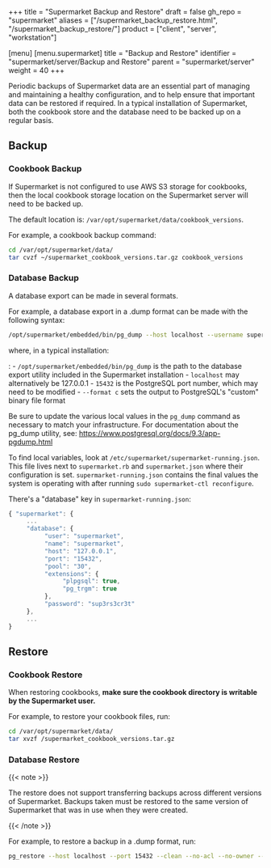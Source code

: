 +++
title = "Supermarket Backup and Restore"
draft = false
gh_repo = "supermarket"
aliases = ["/supermarket_backup_restore.html", "/supermarket_backup_restore/"]
product = ["client", "server", "workstation"]

[menu]
  [menu.supermarket]
    title = "Backup and Restore"
    identifier = "supermarket/server/Backup and Restore"
    parent = "supermarket/server"
    weight = 40
+++

Periodic backups of Supermarket data are an essential part of managing
and maintaining a healthy configuration, and to help ensure that
important data can be restored if required. In a typical installation of
Supermarket, both the cookbook store and the database need to be backed
up on a regular basis.

## Backup

### Cookbook Backup

If Supermarket is not configured to use AWS S3 storage for cookbooks,
then the local cookbook storage location on the Supermarket server will
need to be backed up.

The default location is: `/var/opt/supermarket/data/cookbook_versions`.

For example, a cookbook backup command:

```bash
cd /var/opt/supermarket/data/
tar cvzf ~/supermarket_cookbook_versions.tar.gz cookbook_versions
```

### Database Backup

A database export can be made in several formats.

For example, a database export in a .dump format can be made with the
following syntax:

```bash
/opt/supermarket/embedded/bin/pg_dump --host localhost --username supermarket --dbname supermarket --port 15432 --format c --blobs --verbose --file ~/supermarket_database_backup.dump
```

where, in a typical installation:

:   - `/opt/supermarket/embedded/bin/pg_dump` is the path to the
        database export utility included in the Supermarket installation
    - `localhost` may alternatively be 127.0.0.1
    - `15432` is the PostgreSQL port number, which may need to be
        modified
    - `--format c` sets the output to PostgreSQL's "custom" binary
        file format

Be sure to update the various local values in the `pg_dump` command as
necessary to match your infrastructure. For documentation about the
pg_dump utility, see:
<https://www.postgresql.org/docs/9.3/app-pgdump.html>

To find local variables, look at
`/etc/supermarket/supermarket-running.json`. This file lives next to
`supermarket.rb` and `supermarket.json` where their configuration is
set. `supermarket-running.json` contains the final values the system is
operating with after running `sudo supermarket-ctl reconfigure`.

There's a "database" key in `supermarket-running.json`:

```javascript
{ "supermarket": {
     ...
     "database": {
          "user": "supermarket",
          "name": "supermarket",
          "host": "127.0.0.1",
          "port": "15432",
          "pool": "30",
          "extensions": {
               "plpgsql": true,
               "pg_trgm": true
          },
          "password": "sup3rs3cr3t"
     },
     ...
}
```

## Restore

### Cookbook Restore

When restoring cookbooks, **make sure the cookbook directory is writable
by the Supermarket user.**

For example, to restore your cookbook files, run:

```bash
cd /var/opt/supermarket/data/
tar xvzf /supermarket_cookbook_versions.tar.gz
```

### Database Restore

{{< note >}}

The restore does not support transferring backups across different
versions of Supermarket. Backups taken must be restored to the same
version of Supermarket that was in use when they were created.

{{< /note >}}

For example, to restore a backup in a .dump format, run:

```bash
pg_restore --host localhost --port 15432 --clean --no-acl --no-owner --dbname supermarket_production --verbose supermarket_database_backup.dump
```
